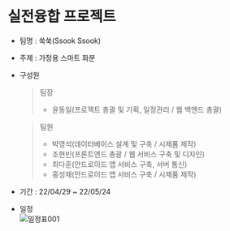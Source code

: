 # 실전융합 프로젝트
  - 팀명 : 쑥쑥(Ssook Ssook)
  - 주제 : 가정용 스마트 화분
  - 구성원
    > 팀장<br>
    > - 윤동일(프로젝트 총괄 및 기획, 일정관리 / 웹 백엔드 총괄)<br>
    
    > 팀원<br>
    > - 박영석(데이터베이스 설계 및 구축 / 시제품 제작)<br>
    > - 조현빈(프론트엔드 총괄 / 웹 서비스 구축 및 디자인)<br>
    > - 최다훈(안드로이드 앱 서비스 구축, 서버 통신)<br>
    > - 홍성채(안드로이드 앱 서비스 구축 / 시제품 제작)<br>
  - 기간 : 22/04/29 ~ 22/05/24
  - 일정<br>
  ![일정표001](https://user-images.githubusercontent.com/93813135/165459822-f3e0490e-ba6d-4cbc-a3b2-61094900772f.jpg)

